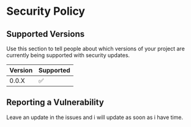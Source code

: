 # Security Policy

## Supported Versions

Use this section to tell people about which versions of your project are
currently being supported with security updates.

| Version | Supported          |
| ------- | ------------------ |
| 0.0.X   | :white_check_mark: |

## Reporting a Vulnerability

Leave an update in the issues and i will update as soon as i have time.
